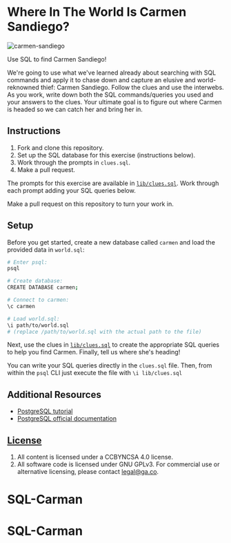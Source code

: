# Where In The World Is Carmen Sandiego?

![carmen-sandiego](https://camo.githubusercontent.com/b50a6155810da803a9b420ae0bd403317afd341d/687474703a2f2f692e67697068792e636f6d2f31336e38747852386339554448472e676966)

Use SQL to find Carmen Sandiego!

We're going to use what we've learned already about searching with SQL commands
and apply it to chase down and capture an elusive and world-reknowned thief:
Carmen Sandiego. Follow the clues and use the interwebs. As you work, write down
both the SQL commands/queries you used and your answers to the clues. Your
ultimate goal is to figure out where Carmen is headed so we can catch her and
bring her in.

## Instructions

1.  Fork and clone this repository.
1.  Set up the SQL database for this exercise (instructions below).
1.  Work through the prompts in `clues.sql`.
1.  Make a pull request.

The prompts for this exercise are available in [`lib/clues.sql`](lib/clues.sql).
Work through each prompt adding your SQL queries below.

Make a pull request on this repository to turn your work in.

## Setup

Before you get started, create a new database called `carmen` and load the
provided data in `world.sql`:

```sh
# Enter psql:
psql

# Create database:
CREATE DATABASE carmen;

# Connect to carmen:
\c carmen

# Load world.sql:
\i path/to/world.sql
# (replace /path/to/world.sql with the actual path to the file)
```

Next, use the clues in [`lib/clues.sql`](lib/clues.sql) to create the
appropriate SQL queries to help you find Carmen. Finally, tell us where she's
heading!

You can write your SQL queries directly in the `clues.sql` file. Then, from within the `psql` CLI just execute the file with `\i lib/clues.sql`

## Additional Resources

- [PostgreSQL tutorial](http://www.tutorialspoint.com/postgresql/)
- [PostgreSQL official documentation](http://www.postgresql.org/docs/)

## [License](LICENSE)

1.  All content is licensed under a CC­BY­NC­SA 4.0 license.
1.  All software code is licensed under GNU GPLv3. For commercial use or
    alternative licensing, please contact legal@ga.co.
# SQL-Carman
# SQL-Carman
